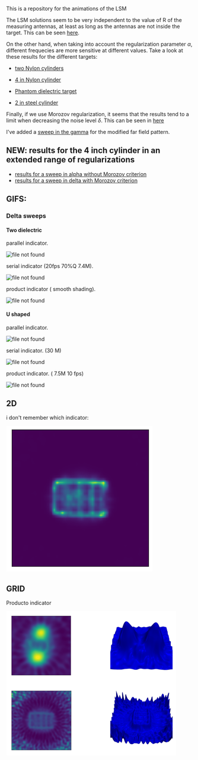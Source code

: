 This is a repository for the animations of the LSM

The LSM solutions seem to be very independent to the value of R of the measuring antennas, at least as long as the antennas are not inside the target. This can be seen [here](./Phantom/R_sweep/test_slider.html).

On the other hand, when taking into account the regularization parameter $\alpha$, different frequecies are more sensitive at different values. Take a look at these results for the different targets:

 - [two Nylon cylinders](./Nylon-Cyls/alpha_sweep/test_slider.html)

 - [4 in Nylon cylinder](./Nylon-4.0/alpha_sweep/test_slider.html)

 - [Phantom dielectric target](./Phantom/alpha_sweep/test_slider.html)

 - [2 in steel cylinder](./Metal-2.0/alpha_sweep/test_slider.html) 

Finally, if we use Morozov regularization, it seems that the results tend to a limit when decreasing the noise level $\delta$. This can be seen in [here](./Delta_sweep/Two-Cyls2/test_slider.html)


I've added a [sweep in the gamma](./gamma_sweep/4inCyl/test_slider.html) for the modified far field pattern.

## NEW: results for the 4 inch cylinder in an extended range of regularizations
- [ results for a sweep in alpha without Morozov criterion](Delta_sweep/4inCyl_no_Morozov/test_slider.html)
- [ results for a sweep in delta with Morozov criterion](Delta_sweep/4inCyl_Morozov/test_slider.html)


## GIFS:
### Delta sweeps
#### Two dielectric
parallel indicator.

![file not found](./GIFs/delta_two_parallel_rotating_transparent.gif)

serial indicator (20fps 70%Q 7.4M).

![file not found](./GIFs/delta_two_serial_rotating_transparent.gif)

product indicator ( smooth shading).

![file not found](./GIFs/delta_two_prod_rotating_transparent.gif)


#### U shaped

parallel indicator.

![file not found](./GIFs/delta_U_parallel_rotating_transparent.gif)


serial indicator. (30 M)

![file not found](./GIFs/delta_U_serial_rotating_transparent.gif)


product indicator. ( 7.5M 10 fps)

![file not found](./GIFs/delta_U_prod_rotating_transparent.gif)


## 2D

i don't remember which indicator: 

![file not found](./GIFs/indicator2d_U.gif)


## GRID

Producto indicator

![file not found](./GIFs/grid_slow.gif)
